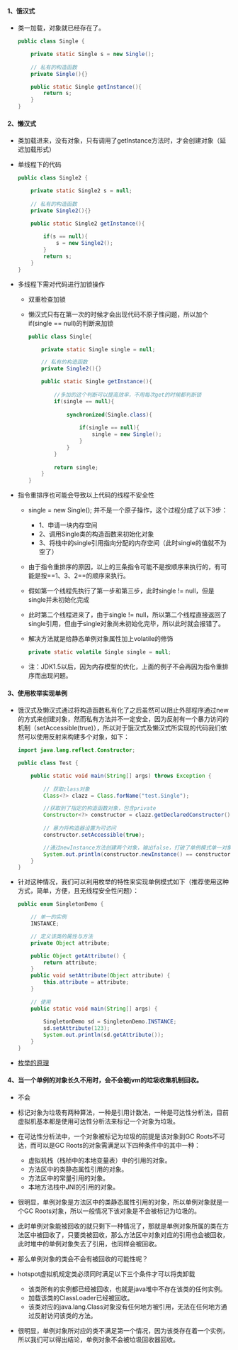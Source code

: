 #### 1、饿汉式

- 类一加载，对象就已经存在了。

    ```java
    public class Single {
	
    	private static Single s = new Single();
		
		// 私有的构造函数
    	private Single(){}
    
    	public static Single getInstance(){
    		return s;
    	}
    }
    ```

#### 2、懒汉式

- 类加载进来，没有对象，只有调用了getInstance方法时，才会创建对象（延迟加载形式）

- 单线程下的代码

    ```java
    public class Single2 {
	
    	private static Single2 s = null;
		
		// 私有的构造函数
    	private Single2(){}
    
    	public static Single2 getInstance(){
		
    		if(s == null){
				s = new Single2();
			}
    		return s;
    	}
    }
    ```

- 多线程下需对代码进行加锁操作

    - 双重检查加锁

    - 懒汉式只有在第一次的时候才会出现代码不原子性问题，所以加个if(single == null)的判断来加锁
    
        ```java
        public class Single{
        
            private static Single single = null;
 
			// 私有的构造函数
			private Single2(){}
		
            public static Single getInstance(){
            
                //多加的这个判断可以提高效率，不用每次get的时候都判断锁
                if(single == null){ 
                
                    synchronized(Single.class){
                        
                        if(single == null){
                            single = new Single();
                        }
                    }
                }
                
                return single;
            }
        }
        ```

- 指令重排序也可能会导致以上代码的线程不安全性

    - single = new Single(); 并不是一个原子操作，这个过程分成了以下3步：

         - 1、申请一块内存空间
         - 2、调用Single类的构造函数来初始化对象
         - 3、将栈中的single引用指向分配的内存空间（此时single的值就不为空了）

    - 由于指令重排序的原因，以上的三条指令可能不是按顺序来执行的，有可能是按==1、3、2==的顺序来执行。
    
    - 假如第一个线程先执行了第一步和第三步，此时single != null，但是single并未初始化完成
    
    - 此时第二个线程进来了，由于single != null，所以第二个线程直接返回了single引用，但由于single对象尚未初始化完毕，所以此时就会报错了。
    
    - 解决方法就是给静态单例对象属性加上volatile的修饰

        ```java
        private static volatile Single single = null;
        ```
    
    - 注：JDK1.5以后，因为内存模型的优化，上面的例子不会再因为指令重排序而出现问题。

#### 3、使用枚举实现单例

- 饿汉式及懒汉式通过将构造函数私有化了之后虽然可以阻止外部程序通过new的方式来创建对象，然而私有方法并不一定安全，因为反射有一个暴力访问的机制（setAccessible(true)），所以对于饿汉式及懒汉式所实现的代码我们依然可以使用反射来构建多个对象，如下：

	```java
	import java.lang.reflect.Constructor;

	public class Test {

		public static void main(String[] args) throws Exception {
			
			// 获取class对象
			Class<?> clazz = Class.forName("test.Single");

			//获取到了指定的构造函数对象，包含private
			Constructor<?> constructor = clazz.getDeclaredConstructor();
			
			// 暴力将构造器设置为可访问
			constructor.setAccessible(true);

			//通过newInstance方法创建两个对象，输出false，打破了单例模式单一对象的限制
			System.out.println(constructor.newInstance() == constructor.newInstance());
		}
	}
	```

- 针对这种情况，我们可以利用枚举的特性来实现单例模式如下（推荐使用这种方式，简单，方便，且无线程安全性问题）：

	```java
	public enum SingletonDemo {

		// 单一的实例
		INSTANCE;

		// 定义该类的属性与方法
		private Object attribute;

		public Object getAttribute() {
			return attribute;
		}
		public void setAttribute(Object attribute) {
			this.attribute = attribute;
		}
		
		// 使用
		public static void main(String[] args) {
			
			SingletonDemo sd = SingletonDemo.INSTANCE;
			sd.setAttribute(123);
			System.out.println(sd.getAttribute());
		}
	}
	```
	
- [枚举的原理]()

#### 4、当一个单例的对象长久不用时，会不会被jvm的垃圾收集机制回收。

- 不会

- 标记对象为垃圾有两种算法，一种是引用计数法，一种是可达性分析法，目前虚拟机基本都是使用可达性分析法来标记一个对象为垃圾。

- 在可达性分析法中，一个对象被标记为垃圾的前提是该对象到GC Roots不可达，而可以是GC Roots的对象需满足以下四种条件中的其中一种：

    - 虚拟机栈（栈桢中的本地变量表）中的引用的对象。
    - 方法区中的类静态属性引用的对象。
    - 方法区中的常量引用的对象。
    - 本地方法栈中JNI的引用的对象。

- 很明显，单例对象是方法区中的类静态属性引用的对象，所以单例对象就是一个GC Roots对象，所以一般情况下该对象是不会被标记为垃圾的。

- 此时单例对象能被回收的就只剩下一种情况了，那就是单例对象所属的类在方法区中被回收了，只要类被回收，那么方法区中对象对应的引用也会被回收，此时堆中的单例对象失去了引用，也同样会被回收。
- 那么单例对象的类会不会有被回收的可能性呢？

- hotspot虚拟机规定类必须同时满足以下三个条件才可以将类卸载
    
    - 该类所有的实例都已经被回收，也就是java堆中不存在该类的任何实例。
    - 加载该类的ClassLoader已经被回收。
    - 该类对应的java.lang.Class对象没有任何地方被引用，无法在任何地方通过反射访问该类的方法。
    
- 很明显，单例对象所对应的类不满足第一个情况，因为该类存在着一个实例，所以我们可以得出结论，单例对象不会被垃圾回收器回收。
